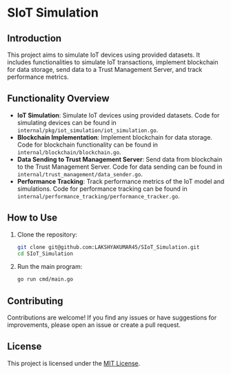 # SIoT Simulation

## Introduction
This project aims to simulate IoT devices using provided datasets. It includes functionalities to simulate IoT transactions, implement blockchain for data storage, send data to a Trust Management Server, and track performance metrics.

## Functionality Overview
- **IoT Simulation**: Simulate IoT devices using provided datasets. Code for simulating devices can be found in `internal/pkg/iot_simulation/iot_simulation.go`.
- **Blockchain Implementation**: Implement blockchain for data storage. Code for blockchain functionality can be found in `internal/blockchain/blockchain.go`.
- **Data Sending to Trust Management Server**: Send data from blockchain to the Trust Management Server. Code for data sending can be found in `internal/trust_management/data_sender.go`.
- **Performance Tracking**: Track performance metrics of the IoT model and simulations. Code for performance tracking can be found in `internal/performance_tracking/performance_tracker.go`.

## How to Use
1. Clone the repository:
    ```bash
    git clone git@github.com:LAKSHYAKUMAR45/SIoT_Simulation.git
    cd SIoT_Simulation
    ```
2. Run the main program:
    ```bash
    go run cmd/main.go
    ```

## Contributing
Contributions are welcome! If you find any issues or have suggestions for improvements, please open an issue or create a pull request.

## License
This project is licensed under the [MIT License](LICENSE).
